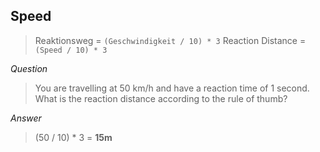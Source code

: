 ## Speed

> Reaktionsweg = `(Geschwindigkeit / 10) * 3`
> Reaction Distance = `(Speed / 10) * 3`

*Question*
> You are travelling at 50 km/h and have a reaction time of 1 second. What is the reaction distance according to the rule of thumb?

*Answer*
> (50 / 10) * 3 = **15m**